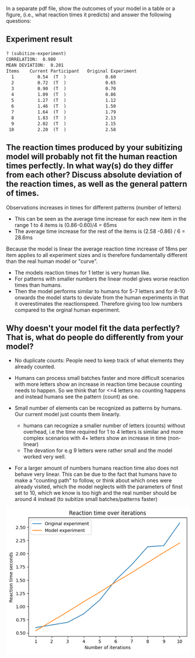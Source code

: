 In a separate pdf file, show the outcomes of your model in a table or a figure, (i.e., what reaction times it predicts) and answer the following questions: 


## Experiment result

```
? (subitize-experiment)
CORRELATION:  0.980
MEAN DEVIATION:  0.201
Items    Current Participant   Original Experiment
  1         0.54  (T  )               0.60
  2         0.72  (T  )               0.65
  3         0.90  (T  )               0.70
  4         1.09  (T  )               0.86
  5         1.27  (T  )               1.12
  6         1.46  (T  )               1.50
  7         1.64  (T  )               1.79
  8         1.83  (T  )               2.13
  9         2.02  (T  )               2.15
 10         2.20  (T  )               2.58
```

## The reaction times produced by your subitizing model will probably not fit the human reaction times perfectly. In what way(s) do they differ from each other? Discuss absolute deviation of the reaction times, as well as the general pattern of times.

Observations increases in times for different patterns (number of letters)
- This can be seen as the average time increase for each new item in the range 1 to 4 items is (0.86-0.60)/4 = 65ms
- The average time increase for the rest of the items is (2.58 -0.86) / 6 = 28.6ms

Because the model is linear the average reaction time increase of 18ms per item applies to all experiment sizes and is therefore fundamentally different than the real human model or "curve".

- The models reaction times for 1 letter is very human like.
- For patterns with smaller numbers the linear model gives worse reaction times than humans. 
- Then the model performs similar to humans for 5-7 letters and for 8-10 onwards the model starts to deviate from the human experiments in that it overestimates the reactionspeed. Therefore giving too low numbers compared to the orginal human experiment.  

## Why doesn't your model fit the data perfectly? That is, what do people do differently from your model?

- No duplicate counts: People need to keep track of what elements they already counted. 
- Humans can process small batches faster and more difficult scenarios with more letters show an increase in reaction time because counting needs to happen. So we think that for <=4 letters no counting happens and instead humans see the pattern (count) as one. 

- Small number of elements can be recognized as patterns by humans. Our current model just counts them linearly.
  - humans can recognize a smaller number of letters (counts) without overhead, i.e the time required for 1 to 4 letters is similar and more complex scenarios with 4+ letters show an increase in time (non-linear)
  - The devation for e.g 9 letters were rather small and the model worked very well. 

- For a larger amount of numbers humans reaction time also does not behave very linear. This can be due to the fact that humans have to make a "counting path" to follow, or think about which ones were already visited, which the model neglects with the parameters of finst set to 10, which we know is too high and the real number should be around 4 instead (to subitize small batches/patterns faster)

![](./plot.png)

